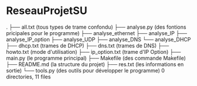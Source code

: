 # ReseauProjetSU
.
├── all.txt     (tous types de trame confondu)
├── analyse.py  (des fontions pricipales pour le programme)
    ├── analyse_ethernet
    ├── analyse_IP
    ├── analyse_IP_option
    ├── analyse_UDP
    ├── analyse_DNS
    └── analyse_DHCP
├── dhcp.txt    (trames de DHCP)
├── dns.txt     (trames de DNS)
├── howto.txt   (mode d'utilisation)
├── ip_option.txt   (trame d'IP Option)
├── main.py     (le programme principal)
├── Makefile    (des commande Makefile)
├── README.md   (la structure du projet)
├── res.txt     (les informations en sortie)
└── tools.py    (des outils pour développer le programme)
0 directories, 11 files
